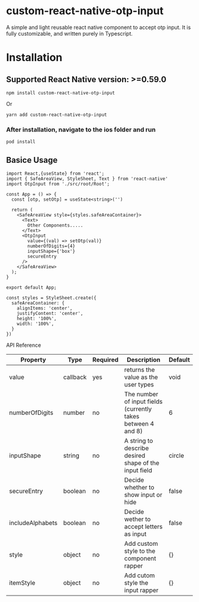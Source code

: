 # custom-react-native-otp-input
A simple and light reusable react native component to accept otp input. It is fully customizable, and written purely in Typescript.

# Installation

## Supported React Native version: >=0.59.0

```
npm install custom-react-native-otp-input
```

Or

```
yarn add custom-react-native-otp-input
```

### After installation, navigate to the ios folder and run

```
pod install
```

## Basice Usage
```
import React,{useState} from 'react';
import { SafeAreaView, StyleSheet, Text } from 'react-native'
import OtpInput from './src/root/Root';

const App = () => {
  const [otp, setOtp] = useState<string>('')
  
  return (
    <SafeAreaView style={styles.safeAreaContainer}>
      <Text>
        Other Components.....
      </Text>
      <OtpInput
        value={(val) => setOtp(val)}
        numberOfDigits={4}
        inputShape={'box'}
        secureEntry
      />
    </SafeAreaView>
  );
}

export default App;

const styles = StyleSheet.create({
  safeAreaContainer: {
    alignItems: 'center',
    justifyContent: 'center',
    height: '100%',
    width: '100%',
  }
})
```

API Reference

| Property      | Type          |  Required | Description | Default |
| ------------- | ------------- | ----------| ------------| ------- |
| value         | callback      |yes        |returns the value as the user types|void|
| numberOfDigits| number        |no        |The number of input fields (currently takes between 4 and 8) | 6 |
| inputShape    | string       |no        |A string to describe desired shape of the input field | circle |
| secureEntry   | boolean      |no        |Decide whether to show input or hide | false |
| includeAlphabets| boolean    |no         |Decide wether to accept letters as input | false |
| style | object |no | Add custom style to the component rapper | {} |
| itemStyle | object | no | Add cutom style the input rapper | {} |

